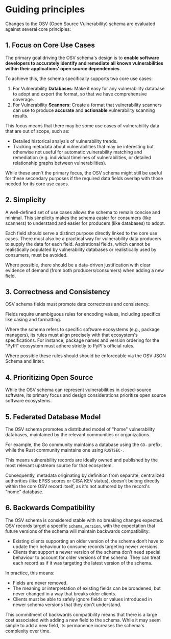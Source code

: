 # Guiding principles

Changes to the OSV (Open Source Vulnerability) schema are evaluated against
several core principles:

## 1. Focus on Core Use Cases

The primary goal driving the OSV schema's design is to **enable software
developers to accurately identify and remediate all known vulnerabilities
within their applications' open source dependencies**.

To achieve this, the schema specifically supports two core use cases:
1. For Vulnerability **Databases**: Make it easy for any vulnerability database
   to adopt and export the format, so that we have comprehensive coverage.
2. For Vulnerability **Scanners**: Create a format that vulnerability scanners
   can use to produce **accurate** and **actionable** vulnerability scanning
   results.

This focus means that there may be some use cases of vulnerability data that
are out of scope, such as:
- Detailed historical analysis of vulnerability trends.
- Tracking metadata about vulnerabilities that may be interesting but otherwise
  not useful for automatic vulnerability matching and remediation (e.g.
  individual timelines of vulnerabilities, or detailed relationship graphs
  between vulnerabilities).

While these aren't the primary focus, the OSV schema might still be useful for
these secondary purposes if the required data fields overlap with those needed
for its core use cases.

## 2. Simplicity

A well-defined set of use cases allows the schema to remain concise and
minimal. This simplicity makes the schema easier for consumers (like scanners)
to understand and easier for producers (like databases) to adopt.

Each field should serve a distinct purpose directly linked to the core use cases.
There must also be a practical way for vulnerability data producers to supply
the data for each field. Aspirational fields, which cannot be realistically
populated by vulnerability databases or realistically used by consumers, must
be avoided.

Where possible, there should be a data-driven justification with clear evidence
of demand (from both producers/consumers) when adding a new field.

## 3. Correctness and Consistency

OSV schema fields must promote data correctness and consistency.

Fields require unambiguous rules for encoding values, including specifics like
casing and formatting.

Where the schema refers to specific software ecosystems (e.g., package
managers), its rules must align precisely with that ecosystem's specifications.
For instance, package names and version ordering for the "PyPI" ecosystem must
adhere strictly to PyPI's official rules.

Where possible these rules should should be enforceable via the OSV JSON Schema
and linter.

## 4. Prioritizing Open Source

While the OSV schema can represent vulnerabilities in closed-source software,
its primary focus and design considerations prioritize open source software
ecosystems.

## 5. Federated Database Model

The OSV schema promotes a distributed model of "home" vulnerability databases,
maintained by the relevant communities or organizations.

For example, the Go community maintains a database using the `GO-` prefix,
while the Rust community maintains one using `RUSTSEC-`.

This means vulnerability records are ideally owned and published by the most
relevant upstream source for that ecosystem.

Consequently, metadata originating by definition from separate, centralized
authorities (like EPSS scores or CISA KEV status), doesn't belong directly
within the core OSV record itself, as it's not authored by the record's "home"
database.

## 6. Backwards Compatibility

The OSV schema is considered stable with no breaking changes expected. OSV
records target a specific
[`schema_version`](https://ossf.github.io/osv-schema/#schema_version-field),
with the expectation that future versions of the schema will maintain backwards
compatibility:

- Existing clients supporting an older version of the schema don’t have to update
  their behaviour to consume records targeting newer versions.
- Clients that support a newer version of the schema don’t need special
  behaviour to account for older versions of the schema. They can treat each
  record as if it was targeting the latest version of the schema.

In practice, this means:

- Fields are never removed.
- The meaning or interpretation of existing fields can be broadened, but never
  changed in a way that breaks older clients.
- Clients must be able to safely ignore fields or values introduced in newer
  schema versions that they don't understand.

This commitment of backwards compatibility means that there is a large cost
associated with adding a new field to the schema. While it may seem simple to
add a new field, its permanence increases the schema's complexity over time.
